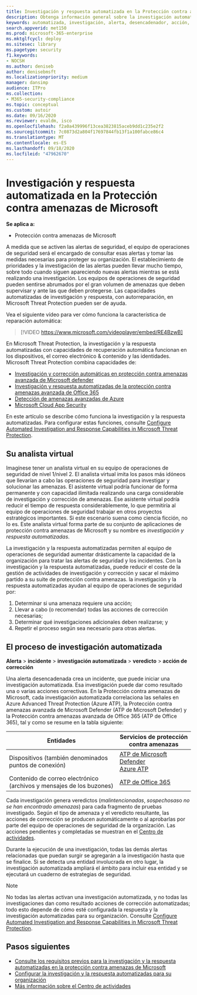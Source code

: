 ```yaml
---
title: Investigación y respuesta automatizada en la Protección contra amenazas de Microsoft
description: Obtenga información general sobre la investigación automatizada y las capacidades de respuesta, también llamadas autorreparación, en protección contra amenazas de Microsoft
keywords: automatizada, investigación, alerta, desencadenador, acción, corrección, resolución automática de mensajes
search.appverid: met150
ms.prod: microsoft-365-enterprise
ms.mktglfcycl: deploy
ms.sitesec: library
ms.pagetype: security
f1.keywords:
- NOCSH
ms.author: deniseb
author: denisebmsft
ms.localizationpriority: medium
manager: dansimp
audience: ITPro
ms.collection:
- M365-security-compliance
ms.topic: conceptual
ms.custom: autoir
ms.date: 09/16/2020
ms.reviewer: evaldm, isco
ms.openlocfilehash: f2a0a439996f13cea3823815aceb9dd1c235e2f2
ms.sourcegitcommit: 7c0873d2a804f17697844fb13f1a100fabce86c4
ms.translationtype: MT
ms.contentlocale: es-ES
ms.lasthandoff: 09/18/2020
ms.locfileid: "47962670"
---
```

# <a name="automated-investigation-and-response-in-microsoft-threat-protection"></a>Investigación y respuesta automatizada en la Protección contra amenazas de Microsoft

**Se aplica a:**
- Protección contra amenazas de Microsoft

A medida que se activen las alertas de seguridad, el equipo de operaciones de seguridad será el encargado de consultar esas alertas y tomar las medidas necesarias para proteger su organización. El establecimiento de prioridades y la investigación de las alertas pueden llevar mucho tiempo, sobre todo cuando siguen apareciendo nuevas alertas mientras se está realizando una investigación. Los equipos de operaciones de seguridad pueden sentirse abrumados por el gran volumen de amenazas que deben supervisar y ante las que deben protegerse. Las capacidades automatizadas de investigación y respuesta, con autorreparación, en Microsoft Threat Protection pueden ser de ayuda.

Vea el siguiente vídeo para ver cómo funciona la característica de reparación automática:

> [!VIDEO https://www.microsoft.com/videoplayer/embed/RE4BzwB]

En Microsoft Threat Protection, la investigación y la respuesta automatizadas con capacidades de recuperación automática funcionan en los dispositivos, el correo electrónico & contenido y las identidades. Microsoft Threat Protection combina capacidades de: 
- [Investigación y corrección automáticas en protección contra amenazas avanzada de Microsoft defender](https://docs.microsoft.com/windows/security/threat-protection/microsoft-defender-atp/automated-investigations)
- [Investigación y respuesta automatizadas de la protección contra amenazas avanzada de Office 365](https://docs.microsoft.com/microsoft-365/security/office-365-security/office-365-air)
- [Detección de amenazas avanzadas de Azure](https://docs.microsoft.com/azure/security/fundamentals/threat-detection)
- [Microsoft Cloud App Security](https://docs.microsoft.com/cloud-app-security/what-is-cloud-app-security)
 
En este artículo se describe cómo funciona la investigación y la respuesta automatizadas. Para configurar estas funciones, consulte [Configure Automated Investigation and Response Capabilities in Microsoft Threat Protection](mtp-configure-auto-investigation-response.md).

## <a name="your-virtual-analyst"></a>Su analista virtual

Imagínese tener un analista virtual en su equipo de operaciones de seguridad de nivel 1/nivel 2. El analista virtual imita los pasos más idóneos que llevarían a cabo las operaciones de seguridad para investigar y solucionar las amenazas. El asistente virtual podría funcionar de forma permanente y con capacidad ilimitada realizando una carga considerable de investigación y corrección de amenazas. Ese asistente virtual podría reducir el tiempo de respuesta considerablemente, lo que permitiría al equipo de operaciones de seguridad trabajar en otros proyectos estratégicos importantes. Si este escenario suena como ciencia ficción, no lo es. Este analista virtual forma parte de su conjunto de aplicaciones de protección contra amenazas de Microsoft y su nombre es *investigación y respuesta automatizadas*.

La investigación y la respuesta automatizadas permiten al equipo de operaciones de seguridad aumentar drásticamente la capacidad de la organización para tratar las alertas de seguridad y los incidentes. Con la investigación y la respuesta automatizadas, puede reducir el coste de la gestión de actividades de investigación y corrección y sacar el máximo partido a su suite de protección contra amenazas. la investigación y la respuesta automatizadas ayudan al equipo de operaciones de seguridad por:

1. Determinar si una amenaza requiere una acción;
2. Llevar a cabo (o recomendar) todas las acciones de corrección necesarias;
3. Determinar qué investigaciones adicionales deben realizarse; y
4. Repetir el proceso según sea necesario para otras alertas.

## <a name="the-automated-investigation-process"></a>El proceso de investigación automatizada

**Alerta** > **incidente** > **investigación automatizada** > **veredicto** > **acción de corrección**

Una alerta desencadenada crea un incidente, que puede iniciar una investigación automatizada. Esa investigación puede dar como resultado una o varias acciones correctivas. En la Protección contra amenazas de Microsoft, cada investigación automatizada correlaciona las señales en Azure Advanced Threat Protection (Azure ATP), la Protección contra amenazas avanzada de Microsoft Defender (ATP de Microsoft Defender) y la Protección contra amenazas avanzada de Office 365 (ATP de Office 365), tal y como se resume en la tabla siguiente: 

|Entidades |Servicios de protección contra amenazas  |
|---------|---------|
|Dispositivos (también denominados puntos de conexión)     |[ATP de Microsoft Defender](https://docs.microsoft.com/windows/security/threat-protection/microsoft-defender-atp/automated-investigations)<br/>[Azure ATP](https://docs.microsoft.com/azure-advanced-threat-protection/what-is-atp) |      
|Contenido de correo electrónico (archivos y mensajes de los buzones)     |[ATP de Office 365](https://docs.microsoft.com/microsoft-365/security/office-365-security/office-365-atp)         |

Cada investigación genera veredictos (*malintencionadas*, *sospechosas*o *no se han encontrado amenazas*) para cada fragmento de pruebas investigado. Según el tipo de amenaza y el veredicto resultante, las acciones de corrección se producen automáticamente o al aprobarlas por parte del equipo de operaciones de seguridad de la organización. Las acciones pendientes y completadas se muestran en el [Centro de actividades](mtp-action-center.md).

Durante la ejecución de una investigación, todas las demás alertas relacionadas que puedan surgir se agregarán a la investigación hasta que se finalice. Si se detecta una entidad involucrada en otro lugar, la investigación automatizada ampliará el ámbito para incluir esa entidad y se ejecutará un cuaderno de estrategias de seguridad. 

> [!NOTE]
> No todas las alertas activan una investigación automatizada, y no todas las investigaciones dan como resultado acciones de corrección automatizadas; todo esto depende de cómo esté configurada la respuesta y la investigación automatizadas para su organización. Consulte [Configure Automated Investigation and Response Capabilities in Microsoft Threat Protection](mtp-configure-auto-investigation-response.md).


## <a name="next-steps"></a>Pasos siguientes

- [Consulte los requisitos previos para la investigación y la respuesta automatizadas en la protección contra amenazas de Microsoft](mtp-configure-auto-investigation-response.md#prerequisites-for-automated-investigation-and-response-in-microsoft-threat-protection)
- [Configurar la investigación y la respuesta automatizadas para su organización](mtp-configure-auto-investigation-response.md)
- [Más información sobre el Centro de actividades](mtp-action-center.md)
